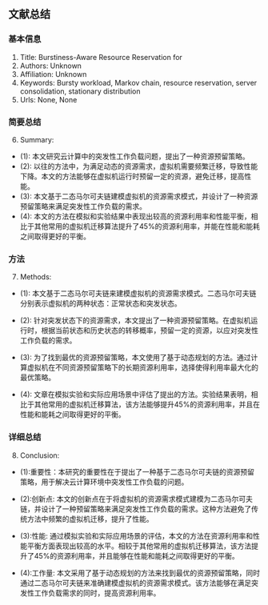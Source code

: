 ## 文献总结




### 基本信息
1. Title: Burstiness-Aware Resource Reservation for
2. Authors: Unknown
3. Affiliation: Unknown
4. Keywords: Bursty workload, Markov chain, resource reservation, server consolidation, stationary distribution
5. Urls: None, None

### 简要总结      
6. Summary: 
- (1): 本文研究云计算中的突发性工作负载问题，提出了一种资源预留策略。
- (2): 以往的方法中，为满足动态的资源需求，虚拟机需要频繁迁移，导致性能下降。本文的方法能够在虚拟机运行时预留一定的资源，避免迁移，提高性能。
- (3): 本文基于二态马尔可夫链建模虚拟机的资源需求模式，并设计了一种资源预留策略来满足突发性工作负载的需求。
- (4): 本文的方法在模拟和实验结果中表现出较高的资源利用率和性能平衡，相比于其他常用的虚拟机迁移算法提升了45%的资源利用率，并能在性能和能耗之间取得更好的平衡。
### 方法
7. Methods: 

- (1): 本文基于二态马尔可夫链来建模虚拟机的资源需求模式。二态马尔可夫链分别表示虚拟机的两种状态：正常状态和突发状态。

- (2): 针对突发状态下的资源需求，本文提出了一种资源预留策略。在虚拟机运行时，根据当前状态和历史状态的转移概率，预留一定的资源，以应对突发性工作负载的需求。

- (3): 为了找到最优的资源预留策略，本文使用了基于动态规划的方法。通过计算虚拟机在不同资源预留策略下的长期资源利用率，选择使得利用率最大化的最优策略。

- (4): 文章在模拟实验和实际应用场景中评估了提出的方法。实验结果表明，相比于其他常用的虚拟机迁移算法，该方法能够提升45%的资源利用率，并且在性能和能耗之间取得更好的平衡。





### 详细总结
8. Conclusion:

- (1):重要性：本研究的重要性在于提出了一种基于二态马尔可夫链的资源预留策略，用于解决云计算环境中突发性工作负载的问题。

- (2):创新点: 本文的创新点在于将虚拟机的资源需求模式建模为二态马尔可夫链，并设计了一种预留策略来满足突发性工作负载的需求。这种方法避免了传统方法中频繁的虚拟机迁移，提升了性能。

- (3):性能: 通过模拟实验和实际应用场景的评估，本文的方法在资源利用率和性能平衡方面表现出较高的水平。相较于其他常用的虚拟机迁移算法，该方法提升了45%的资源利用率，并且能够在性能和能耗之间取得更好的平衡。

- (4):工作量: 本文采用了基于动态规划的方法来找到最优的资源预留策略，同时通过二态马尔可夫链来准确建模虚拟机的资源需求模式。该方法能够在满足突发性工作负载需求的同时，提高资源利用率。




